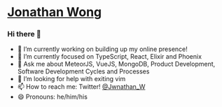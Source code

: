 # [Jonathan Wong](mailto:hello@jonton.dev)

### Hi there 👋

- 🔭 I’m currently working on building up my online presence!
- 🌱 I’m currently focused on TypeScript, React, Elixir and Phoenix
- 💬 Ask me about MeteorJS, VueJS, MongoDB, Product Development, Software Development Cycles and Processes
- 🤔 I’m looking for help with exiting vim
- 📫 How to reach me: Twitter! [@Jwnathan_W](https://twitter.com/Jwnathan_W)
- 😄 Pronouns: he/him/his

